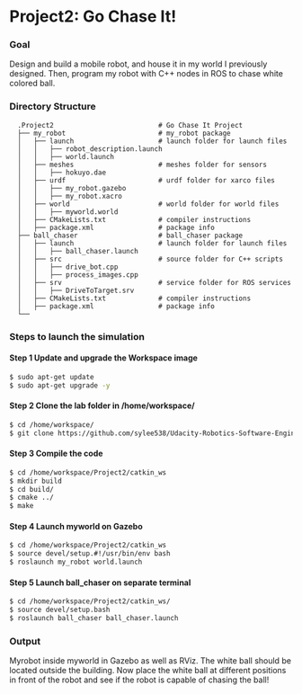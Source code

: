 # Project2: Go Chase It!

### Goal
Design and build a mobile robot, and house it in my world I previously designed. Then, program my robot with C++ nodes in ROS to chase white colored ball.

### Directory Structure
```
  .Project2                          # Go Chase It Project
  ├── my_robot                       # my_robot package                   
  │   ├── launch                     # launch folder for launch files   
  │   │   ├── robot_description.launch
  │   │   ├── world.launch
  │   ├── meshes                     # meshes folder for sensors
  │   │   ├── hokuyo.dae
  │   ├── urdf                       # urdf folder for xarco files
  │   │   ├── my_robot.gazebo
  │   │   ├── my_robot.xacro
  │   ├── world                      # world folder for world files
  │   │   ├── myworld.world
  │   ├── CMakeLists.txt             # compiler instructions
  │   ├── package.xml                # package info
  ├── ball_chaser                    # ball_chaser package                   
  │   ├── launch                     # launch folder for launch files   
  │   │   ├── ball_chaser.launch
  │   ├── src                        # source folder for C++ scripts
  │   │   ├── drive_bot.cpp
  │   │   ├── process_images.cpp
  │   ├── srv                        # service folder for ROS services
  │   │   ├── DriveToTarget.srv
  │   ├── CMakeLists.txt             # compiler instructions
  │   ├── package.xml                # package info                  
  └──                      
```

### Steps to launch the simulation

#### Step 1 Update and upgrade the Workspace image
```sh
$ sudo apt-get update
$ sudo apt-get upgrade -y
```

#### Step 2 Clone the lab folder in /home/workspace/
```sh
$ cd /home/workspace/
$ git clone https://github.com/sylee538/Udacity-Robotics-Software-Engineering/Project2
```

#### Step 3 Compile the code
```sh
$ cd /home/workspace/Project2/catkin_ws
$ mkdir build
$ cd build/
$ cmake ../
$ make
```

#### Step 4 Launch myworld on Gazebo
```sh
$ cd /home/workspace/Project2/catkin_ws
$ source devel/setup.#!/usr/bin/env bash
$ roslaunch my_robot world.launch
```

#### Step 5 Launch ball_chaser on separate terminal
```sh
$ cd /home/workspace/Project2/catkin_ws/
$ source devel/setup.bash
$ roslaunch ball_chaser ball_chaser.launch
```

### Output

Myrobot inside myworld in Gazebo as well as RViz. The white ball should be located outside the building. Now place the white ball at different positions in front of the robot and see if the robot is capable of chasing the ball!
